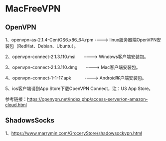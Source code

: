 # MacFreeVPN

## OpenVPN

1、openvpn-as-2.1.4-CentOS6.x86_64.rpm  ---->  linux服务器端OpenVPN安装包（RedHat、Debian、Ubuntu）。

2、openvpn-connect-2.1.3.110.msi        ---->  Windows客户端安装包。

3、openvpn-connect-2.1.3.110.dmg        ---->  Mac客户端安装包。

4、openvpn-connect-1-1-17.apk           ---->  Android客户端安装包。

5、ios客户端请到App Store下载OpenVPN Connect，注：US App Store。

参考链接：https://openvpn.net/index.php/access-server/on-amazon-cloud.html

## ShadowsSocks

1、https://www.marrymin.com/GroceryStore/shadowsockvpn.html
